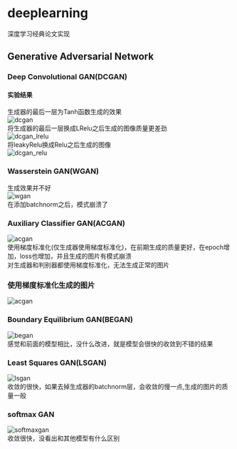 # deeplearning
深度学习经典论文实现
## **Generative Adversarial Network**
### Deep Convolutional GAN(DCGAN)
#### 实验结果
生成器的最后一层为Tanh函数生成的效果 <br>
![dcgan](https://github.com/chinoll/deeplearning/raw/master/imgs/dcgan.png) <br>
将生成器的最后一层换成LRelu之后生成的图像质量更差劲<br>
![dcgan_lrelu](https://github.com/chinoll/deeplearning/raw/master/imgs/dcgan_lrelu.png) <br>
将leakyRelu换成Relu之后生成的图像<br>
![dcgan_relu](https://github.com/chinoll/deeplearning/raw/master/imgs/dcgan_relu.png) <br>

### Wasserstein  GAN(WGAN)
生成效果并不好 <br>
![wgan](https://github.com/chinoll/deeplearning/raw/master/imgs/wgan.png) <br>
在添加batchnorm之后，模式崩溃了<br>

### Auxiliary Classifier GAN(ACGAN)
![acgan](https://github.com/chinoll/deeplearning/raw/master/imgs/acgan.png) <br>
使用梯度标准化(仅生成器使用梯度标准化)，在前期生成的质量更好，在epoch增加，loss也增加，并且生成的图片有模式崩溃 <br>
对生成器和判别器都使用梯度标准化，无法生成正常的图片 <br>
### 使用梯度标准化生成的图片
![acgan](https://github.com/chinoll/deeplearning/raw/master/imgs/acgan2.png) <br>

### Boundary Equilibrium GAN(BEGAN)
![began](https://github.com/chinoll/deeplearning/raw/master/imgs/began.png) <br>
感觉和前面的模型相比，没什么改进，就是模型会很快的收敛到不错的结果 <br>

### Least Squares GAN(LSGAN)
![lsgan](https://github.com/chinoll/deeplearning/raw/master/imgs/lsgan.png) <br>
收敛的很快，如果去掉生成器的batchnorm层，会收敛的慢一点,生成的图片的质量一般 <br>

### softmax GAN
![softmaxgan](https://github.com/chinoll/deeplearning/raw/master/imgs/softmaxgan.png) <br>
收敛很快，没看出和其他模型有什么区别 <br>